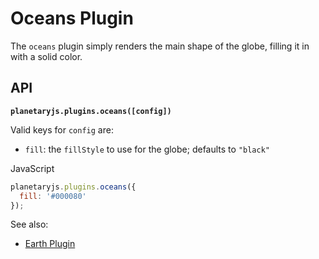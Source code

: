 Oceans Plugin
=============

The `oceans` plugin simply renders the main shape of the globe, filling it in with a solid color.

API
---

**`planetaryjs.plugins.oceans([config])`**

Valid keys for `config` are:

* `fill`: the `fillStyle` to use for the globe; defaults to `"black"`

<div class='ui raised segment'>
<div class='ui red ribbon label'>JavaScript</div>

```javascript
planetaryjs.plugins.oceans({
  fill: '#000080'
});
```
</div>

See also:

* [Earth Plugin](/documentation/builtin_earth.html)

